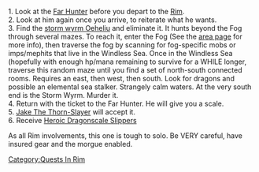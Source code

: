 1\. Look at the [Far Hunter](Far_Hunter "wikilink") before you depart to
the [Rim](:Category:Rim.md "wikilink").  
2. Look at him again once you arrive, to reiterate what he wants.  
<spoiler> 3. Find the [storm wyrm
Oeheliu](Storm_Wyrm_Oeheliu.md "wikilink") and eliminate it. It hunts
beyond the Fog through several mazes. To reach it, enter the Fog (See
the [area page](:Category:Rim.md "wikilink") for more info), then
traverse the fog by scanning for fog-specific mobs or imps/mephits that
live in the Windless Sea. Once in the Windless Sea (hopefully with
enough hp/mana remaining to survive for a WHILE longer, traverse this
random maze until you find a set of north-south connected rooms.
Requires an east, then west, then south. Look for dragons and possible
an elemental sea stalker. Strangely calm waters. At the very south end
is the Storm Wyrm. Murder it.  
4. Return with the ticket to the Far Hunter. He will give you a scale.  
5. [Jake The Thorn-Slayer](Jake_The_Thorn-Slayer "wikilink") will accept
it.  
</spoiler> 6. Receive [Heroic Dragonscale
Slippers](Heroic_Dragonscale_Slippers "wikilink")

As all Rim involvements, this one is tough to solo. Be VERY careful,
have insured gear and the morgue enabled.

[Category:Quests In Rim](Category:Quests_In_Rim "wikilink")
